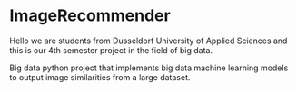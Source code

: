 # ImageRecommender

Hello we are students from Dusseldorf University of Applied Sciences and this is our 4th semester project in the field of big data.

Big data python project that implements big data machine learning models to output image similarities from a large dataset.
